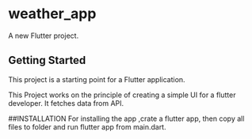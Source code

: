 # weather_app

A new Flutter project.

## Getting Started

This project is a starting point for a Flutter application.

This Project works on the principle of creating a simple UI for a flutter developer. It fetches data from API.

##INSTALLATION
For installing the app ,crate a flutter app, then copy all files to folder and run flutter app from main.dart.
